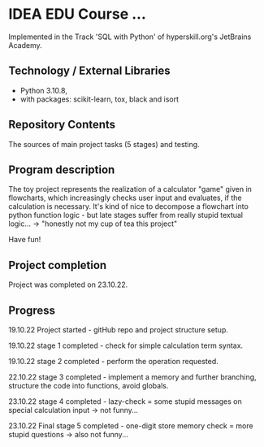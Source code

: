 # IDEA EDU Course ...

Implemented in the Track 'SQL with Python' of hyperskill.org's JetBrains Academy.

## Technology / External Libraries

- Python 3.10.8,
- with packages: scikit-learn, tox, black and isort

## Repository Contents

The sources of main project tasks (5 stages) and testing.

## Program description

The toy project represents the realization of a calculator "game" given in flowcharts, which
increasingly checks user input and evaluates, if the calculation is necessary.
It's kind of nice to decompose a flowchart into python function logic - but late stages suffer
from really stupid textual logic... -> "honestly not my cup of tea this project"

Have fun!

## Project completion

Project was completed on 23.10.22.

## Progress

19.10.22 Project started - gitHub repo and project structure setup.

19.10.22 stage 1 completed - check for simple calculation term syntax.

19.10.22 stage 2 completed - perform the operation requested.

22.10.22 stage 3 completed - implement a memory and further branching, structure the code into functions, avoid globals.

23.10.22 stage 4 completed - lazy-check = some stupid messages on special calculation input -> not funny...

23.10.22 Final stage 5 completed - one-digit store memory check = more stupid questions -> also not funny...
